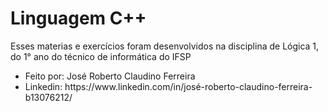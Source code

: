 # Linguagem C++

<p>Esses materias e exercícios foram desenvolvidos na disciplina de Lógica 1, do 1° ano do técnico de informática do IFSP</p>

<ul>
     <li>Feito por: José Roberto Claudino Ferreira</li>
     <li>Linkedin: https://www.linkedin.com/in/josé-roberto-claudino-ferreira-b13076212/</li>
</ul>

